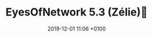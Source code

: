 ---
layout: post
title: "EyesOfNetwork 5.3 (Zélie)🎉"
desc: "New version of EyesOfNetwork is now available in <a href='#download'>Download Section</a>."
ref: post-EyesOfNetwork5.3
date: 2019-12-01 11:06 +0100
categories: news
lang: en
permalink: /en/news/:title
---